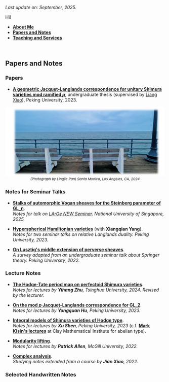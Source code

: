 _Last update on: September, 2025._

Hi! 

- [**About Me**](./index.md)
- [**Papers and Notes**](./blurbs.md)
- [**Teaching and Services**](./teaching.md)


<br>

## Papers and Notes

### Papers

- [**A geometric Jacquet-Langlands correspondence for unitary Shimura varieties mod ramified _p_**](./blurbs/undergradthesis.pdf), undergraduate thesis (supervised by [Liang Xiao](https://bicmr.pku.edu.cn/~lxiao/index.htm)), Peking University, 2023.

<p align="center" style="font-style: italic; font-size:11px"> <img src="./SantaMonica.jpeg" alt="x" style="width:600px"> <br/> (Photograph by Lingjie Pan) Santa Monica, Los Angeles, CA, 2024</p>

### Notes for Seminar Talks

- [**Stalks of automorphic Vogan sheaves for the Steinberg parameter of GL_n**](./blurbs/St-stalks.pdf). <br/>
  _Notes for talk on [LArGe NEW Seminar](http://www.davidrenshawhansen.net/largenew.html). National University of Singapore, 2025._

- [**Hyperspherical Hamiltonian varieties**](./blurbs/hamiltonian.pdf) (with **Xiangqian Yang**). <br/>
  _Notes for two seminar talks on relative Langlands duality. Peking University, 2023._ 

- [**On Lusztig's middle extension of perverse sheaves**](./blurbs/MidExt.pdf). <br/>
  _A survey adapted from an undergraduate seminar talk about Springer theory. Peking University, 2022._


### Lecture Notes

- [**The Hodge-Tate period map on perfectoid Shimura varieties**](./blurbs/HT.pdf). <br/>
  _Notes for lectures by **Yihang Zhu**, Tsinghua University, 2024. Revised by the lecturer._ 

- [**On the mod _p_ Jacquet-Langlands correspondence for GL_2**](./blurbs/modpJL.pdf). <br/>
  _Notes for lectures by **Yongquan Hu**, Peking University, 2023._

- [**Integral models of Shimura varieties of Hodge type**](./blurbs/ShenIntegralModel.pdf). <br/>
  _Notes for lectures by **Xu Shen**, Peking University, 2023_ 
  (c.f. [**Mark Kisin's lectures**](./blurbs/KisinIntegralModels.pdf) at Clay Mathematical Institute for abelian type).

- [**Modularity lifting**](./blurbs/modlift.pdf). <br/>
  _Notes for lectures by **Patrick Allen**, McGill University, 2022._
  
- [**Complex analysis**](./blurbs/complex.pdf). <br/>
 _Studying notes extended from a course by **Jian Xiao**, 2022._


### Selected Handwritten Notes



